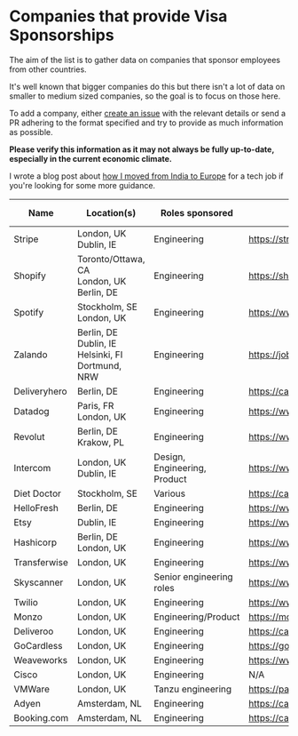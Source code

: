 # Companies that provide Visa Sponsorships


The aim of the list is to gather data on companies that sponsor employees from other countries.

It's well known that bigger companies do this but there isn't a lot of data on smaller to medium sized companies, so the goal is to focus on those here.

To add a company, either [create an issue](https://github.com/shubheksha/companies-sponsoring-visas/issues/new) with the relevant details or send a PR adhering to the format specified and try to provide as much information as possible.

**Please verify this information as it may not always be fully up-to-date, especially in the current economic climate.**

I wrote a blog post about [how I moved from India to Europe](https://shubheksha.com/posts/2020/08/how-i-moved-from-india-to-europe-for-a-tech-job/) for a tech job if you're looking for some more guidance.


| Name  | Location(s)  |Roles sponsored  |  Careers page |  Relocation bonus? |
|-------|--------------|-----------------|---------------|--------------------|
| Stripe| London, UK <br>Dublin, IE| Engineering| https://stripe.com/jobs| N/A|       
| Shopify| Toronto/Ottawa, CA <br> London, UK <br> Berlin, DE| Engineering| https://shopify.com/careers| ✅|
| Spotify| Stockholm, SE <br> London, UK| Engineering| https://www.spotifyjobs.com/| ✅|
| Zalando| Berlin, DE <br> Dublin, IE <br> Helsinki, FI <br> Dortmund, NRW| Engineering| https://jobs.zalando.com/en/jobs/| ✅|
| Deliveryhero| Berlin, DE| Engineering| https://careers.deliveryhero.com/global/en| ✅|
| Datadog| Paris, FR <br> London, UK | Engineering| https://www.datadoghq.com/careers/| N/A|
| Revolut| Berlin, DE <br> Krakow, PL | Engineering| https://www.revolut.com/en-US/careers| N/A|
| Intercom| London, UK <br>Dublin, IE| Design, Engineering, Product| https://www.intercom.com/careers| ✅|
| Diet Doctor | Stockholm, SE | Various | https://careers.dietdoctor.com/ | N/A |      
| HelloFresh | Berlin, DE | Engineering | https://www.hellofresh.com/careers/ | N/A | 
| Etsy | Dublin, IE | Engineering | https://www.etsy.com/uk/careers#engineering | N/A |
| Hashicorp | Berlin, DE <br> London, UK | Engineering | https://www.hashicorp.com/jobs#engineering | N/A |
| Transferwise | London, UK | Engineering | https://www.transferwise.jobs/ | N/A |
| Skyscanner | London, UK | Senior engineering roles | https://www.skyscanner.net/jobs/current-jobs/ | N/A |
| Twilio | London, UK | Engineering | https://www.twilio.com/company/jobs | N/A |
| Monzo | London, UK | Engineering/Product | https://monzo.com/careers/ | ✅ |
| Deliveroo | London, UK | Engineering | https://careers.deliveroo.co.uk/ | N/A |
| GoCardless | London, UK | Engineering | https://gocardless.com/about/careers/ | N/A |
| Weaveworks | London, UK | Engineering | https://www.weave.works/company/hiring/ | N/A |
| Cisco | London, UK | Engineering | N/A | N/A |
| VMWare | London, UK | Tanzu engineering | https://pages.beamery.com/vmware/page/tanzu | N/A |
| Adyen | Amsterdam, NL | Engineering | https://careers.adyen.com | N/A |
| Booking.com | Amsterdam, NL | Engineering | https://careers.booking.com | N/A |
